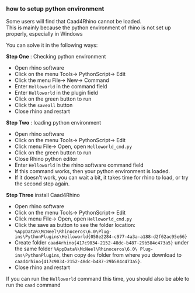 ### how to setup python environment

Some users will find that Caad4Rhino cannot be loaded.   
This is mainly because the python environment of rhino is not set up properly, especially in Windows

You can solve it in the following ways:

**Step One** : Checking python environment

* Open rhino software
* Click on the menu Tools-> PythonScript-> Edit
* Click the menu File-> New-> Command
* Enter `Helloworld` in the command field
* Enter `Helloworld` in the plugin field
* Click on the green button to run
* Click the `saveall` button
* Close rhino and restart

**Step Two** : loading python environment

* Open rhino software
* Click on the menu Tools-> PythonScript-> Edit
* Click menu File-> Open, open `Helloworld_cmd.py`
* Click on the green button to run
* Close Rhino python editor
* Enter `Helloworld` in the rhino software command field
* If this command works, then your python environment is loaded. 
* If it doesn't work, you can wait a bit, it takes time for rhino to load, or try the second step again.

**Step Three**  install Caad4Rhino

* Open rhino software
* Click on the menu Tools-> PythonScript-> Edit
* Click menu File-> Open, open `Helloworld_cmd.py`
* Click the save as button to see the folder location: `%AppData%\McNeel\Rhinoceros\6.0\Plug-ins\PythonPlugins\Helloworld{058e2284-c977-4a3a-a188-d2f62ac95e66}`
* Create folder `caad4rhino{417c9034-2152-48dc-b487-29b584c473a5}` under the same folder `%AppData%\McNeel\Rhinoceros\6.0\ Plug-ins\PythonPlugins`, then copy `dev` folder from where you download to `caad4rhino{417c9034-2152-48dc-b487-29b584c473a5}`. 
* Close rhino and restart

If you can run the `Helloworld` command this time, you should also be able to run the `caad` command
